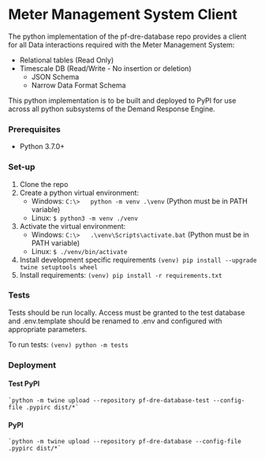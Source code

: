 # Meter Management System Client
The python implementation of the pf-dre-database repo provides a client
for all Data interactions required with the Meter Management System:
- Relational tables (Read Only)
- Timescale DB (Read/Write - No insertion or deletion)
    - JSON Schema
    - Narrow Data Format Schema

This python implementation is to be built and deployed to PyPI for use
across all python subsystems of the Demand Response Engine.


### Prerequisites
- Python 3.7.0+

### Set-up

1. Clone the repo
2. Create a python virtual environment:
    - Windows: `C:\>   python -m venv .\venv` (Python must be in PATH variable)
    - Linux: `$ python3 -m venv ./venv`
3. Activate the virtual environment:
    - Windows: `C:\>   .\venv\Scripts\activate.bat` (Python must be in PATH variable)
    - Linux: `$ ./venv/bin/activate`
4. Install development specific requirements
    `(venv) pip install --upgrade twine setuptools wheel`
5. Install requirements:
    `(venv) pip install -r requirements.txt`


### Tests

Tests should be run locally. Access must be granted to the test
database and .env.template should be renamed to .env and configured with
appropriate parameters.

To run tests:
 `(venv) python -m tests`


### Deployment

#### Test PyPI
    `python -m twine upload --repository pf-dre-database-test --config-file .pypirc dist/*`

#### PyPI
    `python -m twine upload --repository pf-dre-database --config-file .pypirc dist/*`
